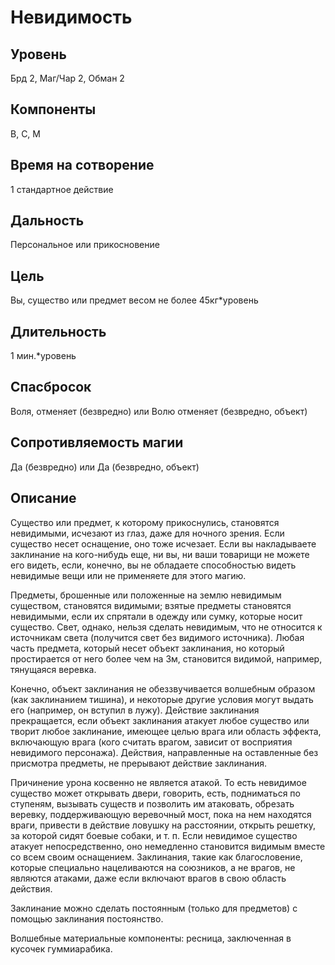 # Невидимость

## Уровень
Брд 2, Маг/Чар 2, Обман 2
## Компоненты
В, С, М
## Время на сотворение
1 стандартное действие
## Дальность
Персональное или прикосновение
## Цель
Вы, существо или предмет весом не более 45кг*уровень
## Длительность
1 мин.*уровень
## Спасбросок
Воля, отменяет (безвредно) или Волю отменяет (безвредно, объект)
## Сопротивляемость магии
Да (безвредно) или Да (безвредно, объект)
## Описание
Существо или предмет, к которому прикоснулись, становятся невидимыми, исчезают из глаз, даже для ночного зрения. Если существо несет оснащение, оно тоже исчезает. Если вы накладываете заклинание на кого-нибудь еще, ни вы, ни ваши товарищи не можете его видеть, если, конечно, вы не обладаете способностью видеть невидимые вещи или не применяете для этого магию.

Предметы, брошенные или положенные на землю невидимым существом, становятся видимыми; взятые предметы становятся невидимыми, если их спрятали в одежду или сумку, которые носит существо. Свет, однако, нельзя сделать невидимым, что не относится к источникам света (получится свет без видимого источника). Любая часть предмета, который несет объект заклинания, но который простирается от него более чем на 3м, становится видимой, например, тянущаяся веревка.

Конечно, объект заклинания не обеззвучивается волшебным образом (как заклинанием тишина), и некоторые другие условия могут выдать его (например, он вступил в лужу). Действие заклинания прекращается, если объект заклинания атакует любое существо или творит любое заклинание, имеющее целью врага или область эффекта, включающую врага (кого считать врагом, зависит от восприятия невидимого персонажа). Действия, направленные на оставленные без присмотра предметы, не прерывают действие заклинания.

Причинение урона косвенно не является атакой. То есть невидимое существо может открывать двери, говорить, есть, подниматься по ступеням, вызывать существ и позволить им атаковать, обрезать веревку, поддерживающую веревочный мост, пока на нем находятся враги, привести в действие ловушку на расстоянии, открыть решетку, за которой сидят боевые собаки, и т. п. Если невидимое существо атакует непосредственно, оно немедленно становится видимым вместе со всем своим оснащением. Заклинания, такие как благословение, которые специально нацеливаются на союзников, а не врагов, не являются атаками, даже если включают врагов в свою область действия.

Заклинание можно сделать постоянным (только для предметов) с помощью заклинания постоянство.

Волшебные материальные компоненты: ресница, заключенная в кусочек гуммиарабика.